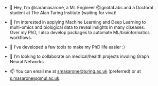

- 👋 Hey, I’m @saramasarone, a ML Engineer @IgnotaLabs and a Doctoral student at The Alan Turing Institute (waiting for viva)!

- 👀 I’m interested in applying Machine Learning and Deep Learning to multi-omics and biological data to reveal insights in many diseases. Over my PhD, I also develop packages to automate ML/bioinformatics workflows.
 
- 🌱 I've developed a few tools to make my PhD life easier :)

- 🏩 I’m looking to collaborate on medical/health projects involing Graph Neural Networks

- 📫 You can email me at smasarone@turing.ac.uk (preferred) or at s.masarone@qmul.ac.uk.


<!---
saramasarone/saramasarone is a ✨ special ✨ repository because its `README.md` (this file) appears on your GitHub profile.
You can click the Preview link to take a look at your changes.
--->
